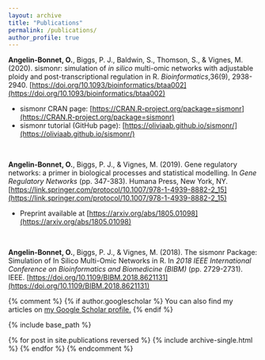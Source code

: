 ```yaml
---
layout: archive
title: "Publications"
permalink: /publications/
author_profile: true
---
```



**Angelin-Bonnet, O.**, Biggs, P. J., Baldwin, S., Thomson, S., & Vignes, M. (2020). sismonr: simulation of *in silico* multi-omic networks with adjustable ploidy and post-transcriptional regulation in R. *Bioinformatics*,36(9), 2938-2940. [https://doi.org/10.1093/bioinformatics/btaa002](https://doi.org/10.1093/bioinformatics/btaa002)

* sismonr CRAN page: [https://CRAN.R-project.org/package=sismonr](https://CRAN.R-project.org/package=sismonr)
* sismonr tutorial (GitHub page): [https://oliviaab.github.io/sismonr/](https://oliviaab.github.io/sismonr/)

 &nbsp;  

**Angelin-Bonnet, O.**, Biggs, P. J., & Vignes, M. (2019). Gene regulatory networks: a primer in biological processes and statistical modelling. In *Gene Regulatory Networks* (pp. 347-383). Humana Press, New York, NY. [https://link.springer.com/protocol/10.1007/978-1-4939-8882-2_15](https://link.springer.com/protocol/10.1007/978-1-4939-8882-2_15)

* Preprint available at [https://arxiv.org/abs/1805.01098](https://arxiv.org/abs/1805.01098)

&nbsp;   

**Angelin-Bonnet, O.**, Biggs, P. J., & Vignes, M. (2018). The sismonr Package: Simulation of In Silico Multi-Omic Networks in R. In *2018 IEEE International Conference on Bioinformatics and Biomedicine (BIBM)* (pp. 2729-2731). IEEE. [https://doi.org/10.1109/BIBM.2018.8621131](https://doi.org/10.1109/BIBM.2018.8621131)

{% comment %}
{% if author.googlescholar %}
  You can also find my articles on <u><a href="{{author.googlescholar}}">my Google Scholar profile</a>.</u>
{% endif %}

{% include base_path %}

{% for post in site.publications reversed %}
  {% include archive-single.html %}
{% endfor %}
{% endcomment %}
